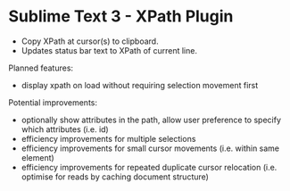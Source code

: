 Sublime Text 3 - XPath Plugin
============

- Copy XPath at cursor(s) to clipboard.
- Updates status bar text to XPath of current line.

Planned features:

- display xpath on load without requiring selection movement first

Potential improvements:
- optionally show attributes in the path, allow user preference to specify which attributes (i.e. id)
- efficiency improvements for multiple selections
- efficiency improvements for small cursor movements (i.e. within same element)
- efficiency improvements for repeated duplicate cursor relocation (i.e. optimise for reads by caching document structure)
